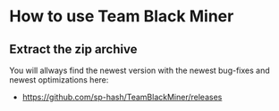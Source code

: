 # How to use Team Black Miner

## Extract the zip archive
You will allways find the newest version with the newest bug-fixes and newest optimizations here:
+ https://github.com/sp-hash/TeamBlackMiner/releases
